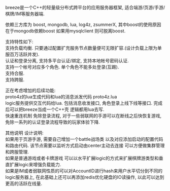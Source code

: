 
breeze是一个C++的轻量级分布式跨平台的应用服务器框架, 适合端游/页游/手游/棋牌/IM等服务器端.  
  
依赖三方库为 boost, mongodb, lua, log4z, zsummerX, 其中boost的使用原因在于mongodb依赖boost 如果用mysqlclient 则可脱离boost.  
  
支持特性如下:  
支持负载均衡. 只要通过配置扩充服务节点数量便可无限扩容.(设计负载上限为单服百万活跃并发).  
认证和登录分离, 支持多平台认证/绑定, 支持本地帐号密码认证.  
支持一个帐号对应多个角色. 单个角色不能多处登录(互踢).  
支持合服.  
支持跨服.  

正在考虑增加的后续功能:  
proto4z的lua生成代码和lua的消息派发代码 proto4z.lua  
logic服务提供交互代码给lua. 包括消息收发接口, 角色登录上线下线等接口. 完成后可以把breeze当成一个C++壳 逻辑都用lua去写.  
快速重连机制 免除登录流程, 对于一些弱联网的手游可以在断线之后快恢复游戏, 免除一系列的认证登录流程导致的玩家体验下降.  


其他说明 设计说明:  
如果用于页游手游, 需要自己增加一个battle战场类 以及对应添加启动的配置代码和路由代码.   该节点需要以监听方式启动由center主动去连接 可以方便做集群管理和跨服管理.  
如果是普通游戏或者卡牌游戏 可以以水平扩展logic的方式来扩展棋牌游类型和垂直扩展logic来增强负载能力.  
如果是IM或者弱联网性质的可以对AccountID进行hash来用户水平切分到不同的logic服务器上,   在此基础上还可以再添加redis优化硬盘的IO读操作, 以此可以达到更高的活跃在线量.  
